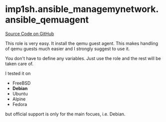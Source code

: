 # imp1sh.ansible_managemynetwork.ansible_qemuagent

[Source Code on GitHub](https://github.com/imp1sh/ansible_managemynetwork/tree/main/roles/ansible_qemuagent)

This role is very easy. It install the qemu guest agent. This makes handling of qemu guests much easier and I strongly suggest to use it.

You don't have to define any variables. Just use the role and the rest will be taken care of.

I tested it on

- FreeBSD
- **Debian**
- Ubuntu
- Alpine
- Fedora

but official support is only for the main focues, i.e. Debian.
